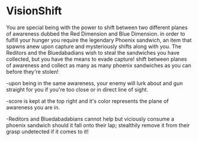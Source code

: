 # VisionShift

You are special being with the power to shift between two different planes of awareness dubbed the Red Dimension and Blue Dimension. in order to fulfill your hunger you require the legendary Phoenix sandwich, an item that spawns anew upon capture and mysteriously shifts along with you. The Reditors and the Bluedabadians wish to steal the sandwiches you have collected, but you have the means to evade capture! shift between planes of awareness and collect as many as many phoenix sandwiches as you can before they're stolen!

-upon being in the same awareness, your enemy will lurk about and gun straight for you if you're too close or in direct line of sight.

-score is kept at the top right and it's color represents the plane of awareness you are in.

-Reditors and Bluedabadabians cannot help but viciously consume a phoenix sandwich should it fall onto their lap; stealthily remove it from their grasp undetected if it comes to it!
